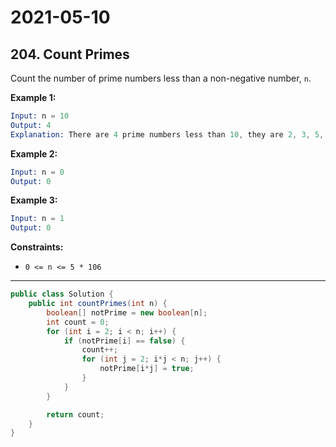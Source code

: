 # 2021-05-10

## 204. Count Primes

Count the number of prime numbers less than a non-negative number, `n`.

**Example 1:**

```s
Input: n = 10
Output: 4
Explanation: There are 4 prime numbers less than 10, they are 2, 3, 5, 7.
```

**Example 2:**

```s
Input: n = 0
Output: 0
```

**Example 3:**

```s
Input: n = 1
Output: 0
```

**Constraints:**

- `0 <= n <= 5 * 106`

---

```java
public class Solution {
    public int countPrimes(int n) {
        boolean[] notPrime = new boolean[n];
        int count = 0;
        for (int i = 2; i < n; i++) {
            if (notPrime[i] == false) {
                count++;
                for (int j = 2; i*j < n; j++) {
                    notPrime[i*j] = true;
                }
            }
        }

        return count;
    }
}
```
